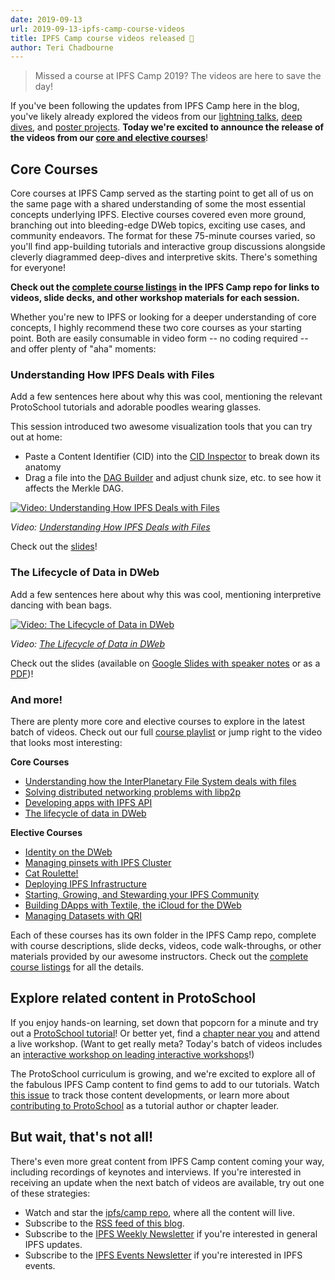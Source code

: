 ```yaml
---
date: 2019-09-13
url: 2019-09-13-ipfs-camp-course-videos
title: IPFS Camp course videos released 🍿
author: Teri Chadbourne
---
```


> Missed a course at IPFS Camp 2019? The videos are here to save the day!


If you've been following the updates from IPFS Camp here in the blog, you've likely already explored the videos from our [lightning talks](https://github.com/ipfs/camp#%EF%B8%8F-lightning-talks), [deep dives](https://github.com/ipfs/camp#-deep-dives), and [poster projects](https://github.com/ipfs/camp#-poster-projects). **Today we're excited to announce the release of the videos from our [core and elective courses](https://github.com/ipfs/camp#-core--elective-courses)**!

## Core Courses
Core courses at IPFS Camp served as the starting point to get all of us on the same page with a shared understanding of some the most essential concepts underlying IPFS. Elective courses covered even more ground, branching out into bleeding-edge DWeb topics, exciting use cases, and community endeavors. The format for these 75-minute courses varied, so you'll find app-building tutorials and  interactive group discussions alongside cleverly diagrammed deep-dives and interpretive skits. There's something for everyone!

**Check out the [complete course listings](https://github.com/ipfs/camp#-core--elective-courses) in the IPFS Camp repo for links to videos, slide decks, and other workshop materials for each session.**

Whether you're new to IPFS or looking for a deeper understanding of core concepts, I highly recommend these two core courses as your starting point. Both are easily consumable in video form -- no coding required -- and offer plenty of "aha" moments:

### Understanding How IPFS Deals with Files
Add a few sentences here about why this was cool, mentioning the relevant ProtoSchool tutorials and adorable poodles wearing glasses.

This session introduced two awesome visualization tools that you can try out at home:

- Paste a Content Identifier (CID) into the [CID Inspector](https://cid.ipfs.io/) to break down its anatomy
- Drag a file into the [DAG Builder](https://dag.ipfs.io/) and adjust chunk size, etc. to see how it affects the Merkle DAG.

[![Video: Understanding How IPFS Deals with Files](/img/057-ipfs-camp-course-videos/core-a-thumbnail.png)](https://youtu.be/dJ7TkB4UpZ8)

_Video: [Understanding How IPFS Deals with Files](https://youtu.be/dJ7TkB4UpZ8)_

Check out the [slides](https://github.com/ipfs/camp/blob/master/CORE_AND_ELECTIVE_COURSES/CORE_COURSE_A/IPFS_Camp_Core_Course_A_Slides.pdf)!

### The Lifecycle of Data in DWeb

Add a few sentences here about why this was cool, mentioning interpretive dancing with bean bags.

[![Video: The Lifecycle of Data in DWeb](/img/057-ipfs-camp-course-videos/core-d-thumbnail.png)](https://youtu.be/fLUq0RkiTBA)

_Video: [The Lifecycle of Data in DWeb](https://youtu.be/fLUq0RkiTBA)_

Check out the slides (available on [Google Slides with speaker notes](https://docs.google.com/presentation/d/1UOX-a1lCxi-LOyEOe9VEFRcxg_j93Xkywwa4Y95TJaw/edit?usp=sharing) or as a [PDF](https://github.com/ipfs/camp/blob/master/CORE_AND_ELECTIVE_COURSES/CORE_COURSE_D/IPFS_Camp_Core_Course_D_Slides.pdf))!

### And more!

There are plenty more core and elective courses to explore in the latest batch of videos. Check out our full [course playlist](https://www.youtube.com/playlist?list=PLuhRWgmPaHtSsHMhjeWpfOzr8tonPaePu) or jump right to the video that looks most interesting:

**Core Courses**

- [Understanding how the InterPlanetary File System deals with files](https://youtu.be/dJ7TkB4UpZ8)
- [Solving distributed networking problems with libp2p](https://youtu.be/Q4IH5rWEO-E)
- [Developing apps with IPFS API](https://youtu.be/6EHBOnFQJN4)
- [The lifecycle of data in DWeb](https://youtu.be/fLUq0RkiTBA)

**Elective Courses**

- [Identity on the DWeb](https://youtu.be/EsLqjFEN-MM)
- [Managing pinsets with IPFS Cluster](https://youtu.be/wmxaVrAFfeE)
- [Cat Roulette!](https://youtu.be/kVzHE4MRPOM)
- [Deploying IPFS Infrastructure](https://youtu.be/PD0e89b4NBk)
- [Starting, Growing, and Stewarding your IPFS Community](https://youtu.be/crTa1j3FRac)
- [Building DApps with Textile, the iCloud for the DWeb](https://youtu.be/4r7_lOyv4W8)
- [Managing Datasets with QRI](https://youtu.be/ZN1mPBECsvA)


Each of these courses has its own folder in the IPFS Camp repo, complete with course descriptions, slide decks, videos, code walk-throughs, or other materials provided by our awesome instructors.  Check out the [complete course listings](https://github.com/ipfs/camp#-core--elective-courses) for all the details.

## Explore related content in ProtoSchool
If you enjoy hands-on learning, set down that popcorn for a minute and try out a [ProtoSchool tutorial](https://proto.school/#/tutorials)! Or better yet, find a [chapter near you](https://proto.school/#/chapters) and attend a live workshop. (Want to get really meta? Today's batch of videos includes an [interactive workshop on leading interactive workshops](https://github.com/ipfs/camp/tree/master/CORE_AND_ELECTIVE_COURSES/ELECTIVE_COURSE_F)!)

The ProtoSchool curriculum is growing, and we're excited to explore all of the fabulous IPFS Camp content to find gems to add to our tutorials. Watch [this issue](https://github.com/ProtoSchool/protoschool.github.io/issues/261) to track those content developments, or learn more about [contributing to ProtoSchool](https://proto.school/#/contribute) as a tutorial author or chapter leader.

## But wait, that's not all!
There's even more great content from IPFS Camp content coming your way, including recordings of keynotes and interviews. If you're interested in receiving an update when the next batch of videos are available, try out one of these strategies:

- Watch and star the [ipfs/camp repo](https://github.com/ipfs/camp/blob/master/README.md), where all the content will live.
- Subscribe to the [RSS feed of this blog](https://blog.ipfs.io/index.xml).
- Subscribe to the [IPFS Weekly Newsletter](https://tinyletter.com/ipfsnewsletter) if you're interested in general IPFS updates.
- Subscribe to the [IPFS Events Newsletter](https://protocol.us20.list-manage.com/subscribe?u=62e1eb7f68461b5a2ab5c52e6&id=f3fed9af1d) if you're interested in IPFS events.
